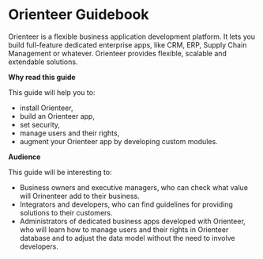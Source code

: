 # Orienteer Guidebook


Orienteer is a flexible business application development platform. It lets you build full-feature dedicated enterprise apps, like CRM, ERP, Supply Chain Management or whatever. Orienteer provides flexible, scalable and extendable solutions.

**Why read this guide**

This guide will help you to:
* install Orienteer,
* build an Orienteer app,
* set security,
* manage users and their rights,
* augment your Orienteer app by developing custom modules.


**Audience**

This guide will be interesting to:
* Business owners and executive managers, who can check what value will  Orinenteer add to their business.
* Integrators and developers, who can find guidelines for providing solutions to their customers.
* Administrators of dedicated business apps developed with Orienteer, who will learn how to manage users and their rights in Orienteer database and to adjust the data model without the need to involve developers.

